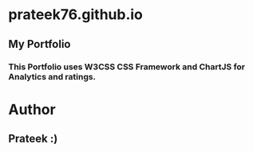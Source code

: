 # prateek76.github.io

## My Portfolio

### This Portfolio uses W3CSS CSS Framework and ChartJS for Analytics and ratings.


# Author

## Prateek :)
